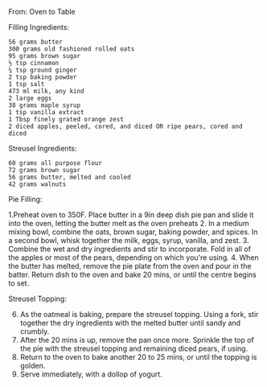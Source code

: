 From: Oven to Table

Filling Ingredients:

    56 grams butter
    300 grams old fashioned rolled oats
    95 grams brown sugar
    ½ tsp cinnamon
    ¼ tsp ground ginger
    2 tsp baking powder
    1 tsp salt
    473 ml milk, any kind
    2 large eggs
    38 grams maple syrup
    1 tsp vanilla extract
    1 Tbsp finely grated orange zest
    2 diced apples, peeled, cored, and diced OR ripe pears, cored and diced

Streusel Ingredients:

    60 grams all purpose flour
    72 grams brown sugar
    56 grams butter, melted and cooled
    42 grams walnuts
    
Pie Filling:

1.Preheat oven to 350F. Place butter in a 9in deep dish pie pan and slide it into the oven, letting the butter melt as the oven preheats
2. In a medium mixing bowl, combine the oats, brown sugar, baking powder, and spices. In a second bowl, whisk together the milk, eggs, syrup, vanilla, and zest.
3. Combine the wet and dry ingredients and stir to incorporate. Fold in all of the apples or most of the pears, depending on which you're using.
4. When the butter has melted, remove the pie plate from the oven and pour in the batter. Return dish to the oven and bake 20 mins, or until the centre begins to set.

Streusel Topping:

6. As the oatmeal is baking, prepare the streusel topping. Using a fork, stir together the dry ingredients with the melted butter until sandy and crumbly.
7. After the 20 mins is up, remove the pan once more. Sprinkle the top of the pie with the streusel topping and remaining diced pears, if using.
8. Return to the oven to bake another 20 to 25 mins, or until the topping is golden.
9. Serve immediately, with a dollop of yogurt.
